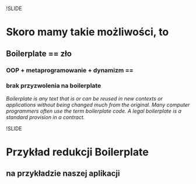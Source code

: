 !SLIDE

# Skoro mamy takie możliwości, to

## Boilerplate == zło

### OOP + metaprogramowanie + dynamizm == 
### brak przyzwolenia na boilerplate

_Boilerplate is any text that is or can be reused in new contexts or applications without being changed much from the original. Many computer programmers often use the term boilerplate code. A legal boilerplate is a standard provision in a contract._


!SLIDE

# Przykład redukcji Boilerplate
## na przykładzie naszej aplikacji